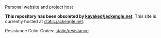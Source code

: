 Personal website and project host

**This repository has been obsoleted by [kayaked/jackengle.net](https://github.com/kayaked/jackengle.net/)**. This site is currently hosted at [static.jackengle.net](https://static.jackengle.net/).

Resistance Color Codes: [static/resistance](https://static.jackengle.net/resistance)
